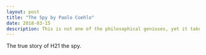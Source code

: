 ```yaml
---
layout: post
title: "The Spy by Paolo Coehlo"
date: 2018-03-15
description: This is not one of the philosophical geniuses, yet it takes you on a worldly wise journey of sorts.
---
```


 The true story of H21 the spy.
